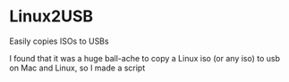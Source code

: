 Linux2USB
=========

Easily copies ISOs to USBs



I found that it was a huge ball-ache to copy a Linux iso (or any iso) to usb on Mac and Linux, so I made a script
